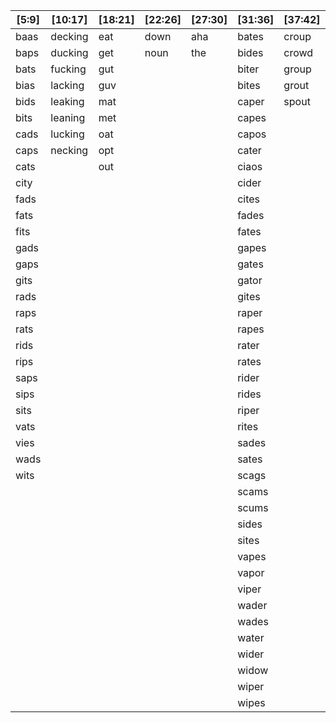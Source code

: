 | [5:9] | [10:17] | [18:21] | [22:26] | [27:30] | [31:36] | [37:42] |
|-------|---------|---------|---------|---------|---------|---------|
| baas  | decking | eat     | down    | aha     | bates   | croup   |
| baps  | ducking | get     | noun    | the     | bides   | crowd   |
| bats  | fucking | gut     |         |         | biter   | group   |
| bias  | lacking | guv     |         |         | bites   | grout   |
| bids  | leaking | mat     |         |         | caper   | spout   |
| bits  | leaning | met     |         |         | capes   |         |
| cads  | lucking | oat     |         |         | capos   |         |
| caps  | necking | opt     |         |         | cater   |         |
| cats  |         | out     |         |         | ciaos   |         |
| city  |         |         |         |         | cider   |         |
| fads  |         |         |         |         | cites   |         |
| fats  |         |         |         |         | fades   |         |
| fits  |         |         |         |         | fates   |         |
| gads  |         |         |         |         | gapes   |         |
| gaps  |         |         |         |         | gates   |         |
| gits  |         |         |         |         | gator   |         |
| rads  |         |         |         |         | gites   |         |
| raps  |         |         |         |         | raper   |         |
| rats  |         |         |         |         | rapes   |         |
| rids  |         |         |         |         | rater   |         |
| rips  |         |         |         |         | rates   |         |
| saps  |         |         |         |         | rider   |         |
| sips  |         |         |         |         | rides   |         |
| sits  |         |         |         |         | riper   |         |
| vats  |         |         |         |         | rites   |         |
| vies  |         |         |         |         | sades   |         |
| wads  |         |         |         |         | sates   |         |
| wits  |         |         |         |         | scags   |         |
|       |         |         |         |         | scams   |         |
|       |         |         |         |         | scums   |         |
|       |         |         |         |         | sides   |         |
|       |         |         |         |         | sites   |         |
|       |         |         |         |         | vapes   |         |
|       |         |         |         |         | vapor   |         |
|       |         |         |         |         | viper   |         |
|       |         |         |         |         | wader   |         |
|       |         |         |         |         | wades   |         |
|       |         |         |         |         | water   |         |
|       |         |         |         |         | wider   |         |
|       |         |         |         |         | widow   |         |
|       |         |         |         |         | wiper   |         |
|       |         |         |         |         | wipes   |         |









































